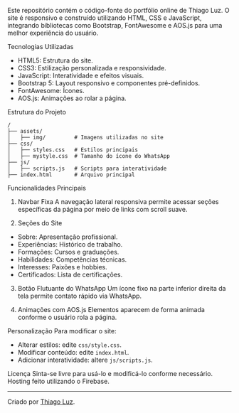 Este repositório contém o código-fonte do portfólio online de Thiago Luz. O site é responsivo e construído utilizando HTML, CSS e JavaScript, integrando bibliotecas como Bootstrap, FontAwesome e AOS.js para uma melhor experiência do usuário.

 Tecnologias Utilizadas

- HTML5: Estrutura do site.
- CSS3: Estilização personalizada e responsividade.
- JavaScript: Interatividade e efeitos visuais.
- Bootstrap 5: Layout responsivo e componentes pré-definidos.
- FontAwesome: Ícones.
- AOS.js: Animações ao rolar a página.

 Estrutura do Projeto

```
/
├── assets/
│   ├── img/         # Imagens utilizadas no site
├── css/
│   ├── styles.css   # Estilos principais
│   ├── mystyle.css  # Tamanho do ícone do WhatsApp
├── js/
│   ├── scripts.js   # Scripts para interatividade
├── index.html       # Arquivo principal
```

Funcionalidades Principais

1. Navbar Fixa
A navegação lateral responsiva permite acessar seções específicas da página por meio de links com scroll suave.

2. Seções do Site
- Sobre: Apresentação profissional.
- Experiências: Histórico de trabalho.
- Formações: Cursos e graduações.
- Habilidades: Competências técnicas.
- Interesses: Paixões e hobbies.
- Certificados: Lista de certificações.

3. Botão Flutuante do WhatsApp
Um ícone fixo na parte inferior direita da tela permite contato rápido via WhatsApp.

4. Animações com AOS.js
Elementos aparecem de forma animada conforme o usuário rola a página.


 Personalização
Para modificar o site:
- Alterar estilos: edite `css/style.css`.
- Modificar conteúdo: edite `index.html`.
- Adicionar interatividade: altere `js/scripts.js`.

 Licença
Sinta-se livre para usá-lo e modificá-lo conforme necessário. Hosting feito utilizando o Firebase.



---
Criado por [Thiago Luz](https://github.com/ThiagoLuz19).

